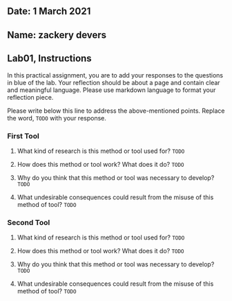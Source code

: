 ## Date: 1 March 2021

## Name: zackery devers

## Lab01, Instructions

In this practical assignment, you are to add your responses to the questions in blue of the lab. Your reflection should be about a page and contain clear and meaningful language. Please use markdown language to format your reflection piece.

Please write below this line to address the above-mentioned points. Replace the word, `TODO` with your response.

### First Tool

 1. What kind of research is this method or tool used for?
 `TODO`

 2. How does this method or tool work? What does it do?
 `TODO`

 3. Why do you think that this method or tool was necessary to develop?
 `TODO`

 4. What undesirable consequences could result from the misuse of this method of tool? `TODO`


### Second Tool

 1. What kind of research is this method or tool used for?
 `TODO`

 2. How does this method or tool work? What does it do?
 `TODO`

 3. Why do you think that this method or tool was necessary to develop?
 `TODO`

 4. What undesirable consequences could result from the misuse of this method of tool? `TODO`
